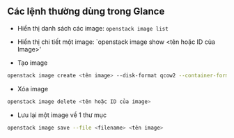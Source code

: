 ## Các lệnh thường dùng trong Glance

- Hiển thị danh sách các image: 
`openstack image list`

- Hiển thị chi tiết một image: `openstack image show <tên hoặc ID của Image>'

- Tạo image
```sh
openstack image create <tên image> --disk-format qcow2 --container-format bare --file <path file image cần upload> --public 
```

- Xóa image
```sh
openstack image delete <tên hoặc ID của image>
```

- Lưu lại một image về 1 thư mục
```sh
openstack image save --file <filename> <tên image>
```